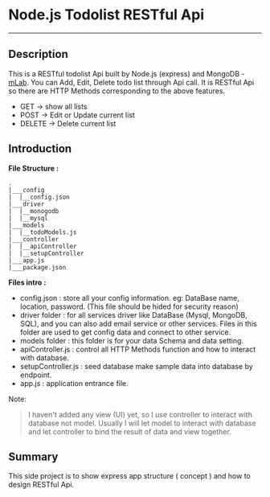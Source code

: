 # Node.js Todolist  RESTful Api
------
## Description
This is a RESTful todolist Api built by Node.js (express) and MongoDB - [mLab](https://mlab.com/).
You can Add, Edit, Delete todo list through Api call.
It is RESTful Api so there are HTTP Methods corresponding to the above features.
* GET -> show all lists
* POST -> Edit or Update current list
* DELETE ->  Delete current list

## Introduction
**File Structure :**
```
.
|___config
|  |__config.json
|___driver
|  |__monogodb
|  |__mysql
|___models
|  |__todoModels.js
|___controller
|  |__apiController
|  |__setupController
|___app.js
|___package.json
```
**Files intro :**
* config.json : store all your config information. eg: DataBase name, location, password. (This file should be hided for security reason)
* driver folder : for all services driver like DataBase (Mysql, MongoDB, SQL), and you can also add email service or other services. Files in this folder are used to get config data and connect to other service.
* models folder : this folder is for your data Schema and data setting.
* apiController.js : control all HTTP Methods function and how to interact with database.
* setupController.js : seed database make sample data into database by endpoint.
* app.js : application entrance file.

Note:
> I haven't added any view (UI) yet, so I use controller to interact with database not model.
> Usually I will let model to interact with database and let controller to bind the result of data and view together.

## Summary ##
This side project is to show express app structure ( concept ) and how to design RESTful Api.
